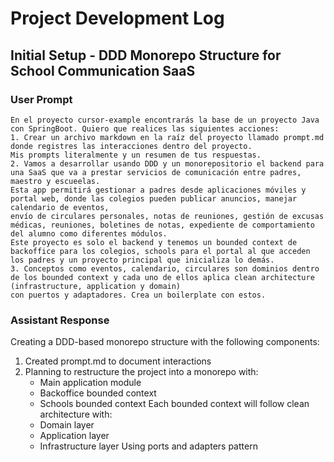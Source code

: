 # Project Development Log

## Initial Setup - DDD Monorepo Structure for School Communication SaaS

### User Prompt
```
En el proyecto cursor-example encontrarás la base de un proyecto Java con SpringBoot. Quiero que realices las siguientes acciones: 
1. Crear un archivo markdown en la raíz del proyecto llamado prompt.md donde registres las interacciones dentro del proyecto. 
Mis prompts literalmente y un resumen de tus respuestas. 
2. Vamos a desarrollar usando DDD y un monorepositorio el backend para una SaaS que va a prestar servicios de comunicación entre padres, maestro y escueelas. 
Esta app permitirá gestionar a padres desde aplicaciones móviles y portal web, donde las colegios pueden publicar anuncios, manejar calendario de eventos, 
envío de circulares personales, notas de reuniones, gestión de excusas médicas, reuniones, boletines de notas, expediente de comportamiento del alumno como diferentes módulos. 
Este proyecto es solo el backend y tenemos un bounded context de backoffice para los colegios, schools para el portal al que acceden los padres y un proyecto principal que inicializa lo demás. 
3. Conceptos como eventos, calendario, circulares son dominios dentro de los bounded context y cada uno de ellos aplica clean architecture (infrastructure, application y domain) 
con puertos y adaptadores. Crea un boilerplate con estos.
```

### Assistant Response
Creating a DDD-based monorepo structure with the following components:
1. Created prompt.md to document interactions
2. Planning to restructure the project into a monorepo with:
   - Main application module
   - Backoffice bounded context
   - Schools bounded context
   Each bounded context will follow clean architecture with:
   - Domain layer
   - Application layer
   - Infrastructure layer
   Using ports and adapters pattern 